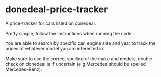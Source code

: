# donedeal-price-tracker
A price-tracker for cars listed on donedeal.

Pretty simple, follow the instructions when running the code. 

You are able to search by specific car, engine size and year to track the prices of whatever model you are interested in. 

Make sure to use the correct spelling of the make and models, double check on donedeal.ie if uncertain (e.g Mercedes should be spelled Mercedes-Benz).

